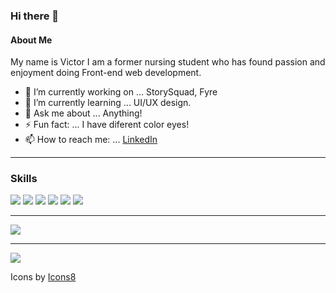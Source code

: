 ### Hi there 👋

#### About Me 

My name is Victor I am a former nursing student who has found passion and enjoyment doing Front-end web development.

- 🔭 I’m currently working on ... StorySquad, Fyre
- 🌱 I’m currently learning ... UI/UX design.
- 💬 Ask me about ... Anything!
- ⚡ Fun fact: ... I have diferent color eyes!
- 📫 How to reach me: ... [LinkedIn](https://www.linkedin.com/in/victor-dronov1/.) 
***
### Skills
<div>
<img src="https://img.icons8.com/nolan/64/js.png"/>
<img src="https://img.icons8.com/nolan/64/react-native.png"/>
<img src="https://img.icons8.com/nolan/64/css-filetype.png"/>
<img src="https://img.icons8.com/nolan/64/mysql.png"/>
<img src="https://img.icons8.com/color/48/000000/nodejs.png"/>
<img src="https://img.icons8.com/color/48/000000/typescript.png"/>
  
</div>

***

 <img src="https://github-readme-stats.vercel.app/api?username=VictorDronov" />

***

<img src="https://github-readme-stats.vercel.app/api/top-langs/?username=VictorDronov&layout=compact74732e76657263656c2e6170702f6170692f746f702d6c616e67732f3f757365726e616d653d736f6b616562266c61796f75743d636f6d70616374"/>


Icons by <a href="https://icons8.com/icon/GNO9f2CARaea/mail" target="_blank">Icons8</a>
